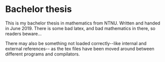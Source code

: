 # Bachelor thesis
This is my bachelor thesis in mathematics from NTNU.
Written and handed in June 2019. There is some bad latex, 
and bad mathematics in there, so readers beware...

There may also be something not loaded correctly--like internal and external references--
as the tex files have been moved around between different programs and compilators.
